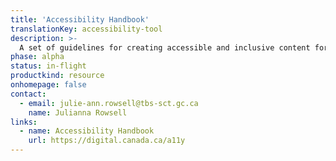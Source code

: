 ```yaml
---
title: 'Accessibility Handbook'
translationKey: accessibility-tool
description: >-
  A set of guidelines for creating accessible and inclusive content for people with disabilities.
phase: alpha
status: in-flight
productkind: resource
onhomepage: false
contact:
  - email: julie-ann.rowsell@tbs-sct.gc.ca
    name: Julianna Rowsell
links:
  - name: Accessibility Handbook
    url: https://digital.canada.ca/a11y
---
```

